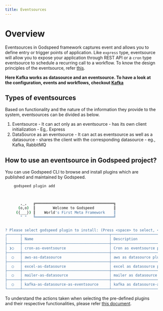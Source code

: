 ```yaml
---
title: Eventsources
---
```

# Overview

  Eventsources in Godspeed framework captures event and allows you to define entry or trigger points of application. Like `express` type, eventsource will allow you to expose your application through REST API or a `cron` type eventsource to schedule a recurring call to a workflow. To know the design principles of the eventsource, refer [this](/docs/microservices-framework/event-sources/event-source-plugins.md).

  **Here Kafka works as datasource and an eventsource. To have a look at the configuration, events and workflows, checkout [Kafka](https://github.com/godspeedsystems/gs-plugins/tree/main/plugins/kafka-as-datasource-as-eventsource#godspeed-plugin-kafka-as-datasource-as-eventsource)**


## Types of eventsources 
Based on functionality and the nature of the information they provide to the system, eventsources can be divided as below.

  1. Eventsource
    - It can act only as an eventsource
    - has its own client initialization
    - Eg,. Express
  2. DataSource as an eventsource
    - It can act as eventsource as well as a datasource
    - shares the client with the corresponding datasource
    - eg., Kafka, RabbitMQ

## How to use an eventsource in Godspeed project?

  You can use Godspeed CLI to browse and install plugins which are published and maintained by Godspeed.
```bash
    godspeed plugin add
```

```bash


       ,_,   ╔════════════════════════════════════╗
      (o,o)  ║        Welcome to Godspeed         ║
     ({___}) ║    World's First Meta Framework    ║
       " "   ╚════════════════════════════════════╝


? Please select godspeed plugin to install: (Press <space> to select, <Up and Down> to move rows)
┌──────┬────────────────────────────────────────┬────────────────────────────────────────────────────────────────────────────────┐
│      │ Name                                   │ Description                                                                    │
├──────┼────────────────────────────────────────┼────────────────────────────────────────────────────────────────────────────────┤
│ ❯◯   │ cron-as-eventsource                    │ Cron as eventsource plugin for Godspeed Framework                              │
├──────┼────────────────────────────────────────┼────────────────────────────────────────────────────────────────────────────────┤
│  ◯   │ aws-as-datasource                      │ aws as datasource plugin for Godspeed Framework                                │
├──────┼────────────────────────────────────────┼────────────────────────────────────────────────────────────────────────────────┤
│  ◯   │ excel-as-datasource                    │ excel as datasource plugin for Godspeed Framework                              │
├──────┼────────────────────────────────────────┼────────────────────────────────────────────────────────────────────────────────┤
│  ◯   │ mailer-as-datasource                   │ mailer as datasource plugin for Godspeed Framework                             │
├──────┼────────────────────────────────────────┼────────────────────────────────────────────────────────────────────────────────┤
│  ◯   │ kafka-as-datasource-as-eventsource     │ kafka as datasource-as-eventsource plugin for Godspeed Framework               │
└──────┴────────────────────────────────────────┴────────────────────────────────────────────────────────────────────────────────┘

```

To understand the actions taken when selecting the pre-defined plugins and their respective functionalities, please refer [this document](/docs/microservices-framework/event-sources/event-source-plugins.md).

